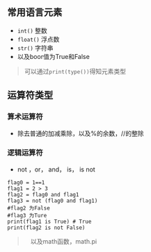 ## 常用语言元素
- ```int()``` 整数
- ```float()``` 浮点数
- ```str()``` 字符串
- 以及boor值为True和False
> 可以通过```print(type())```得知元素类型
## 运算符类型
### 算术运算符
- 除去普通的加减乘除，以及%的余数，//的整除
### 逻辑运算符
- not ，or， and，  is，  is not
``` 
flag0 = 1==1
flag1 = 2 > 3
flag2 = flag0 and flag1
flag3 = not (flag0 and flag1)
#flag2 为False
#flag3 为Ture
print(flag1 is True) # True
print(flag2 is not False)
```
>　以及math函数，math.pi
